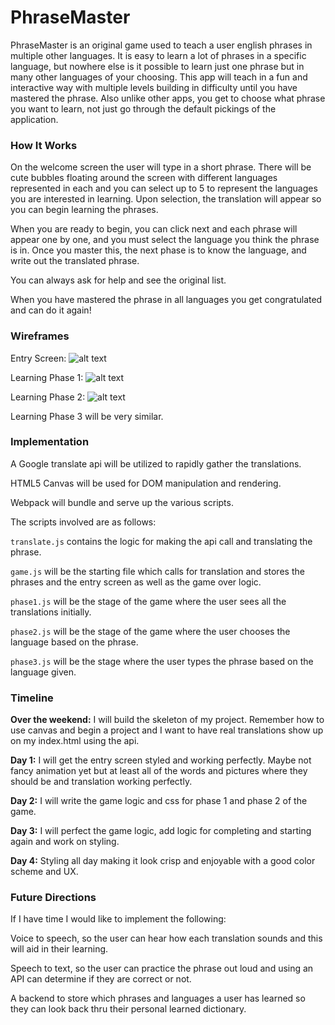 # PhraseMaster

PhraseMaster is an original game used to teach a user english phrases in multiple other languages.  It is easy to learn a lot of phrases in a specific language, but nowhere else is it possible to learn just one phrase but in many other languages of your choosing.  This app will teach in a fun and interactive way with multiple levels building in difficulty until you have mastered the phrase.  Also unlike other apps, you get to choose what phrase you want to learn, not just go through the default pickings of the application.  

### How It Works

On the welcome screen the user will type in a short phrase.  There will be cute bubbles floating around the screen with different languages represented in each and you can select up to 5 to represent the languages you are interested in learning.  Upon selection, the translation will appear so you can begin learning the phrases.  

When you are ready to begin, you can click next and each phrase will appear one by one, and you must select the language you think the phrase is in.  Once you master this, the next phase is to know the language, and write out the translated phrase.

You can always ask for help and see the original list.

When you have mastered the phrase in all languages you get congratulated and can do it again!


### Wireframes

Entry Screen:
![alt text](https://res.cloudinary.com/make-anything/image/upload/v1506888703/6195006_lhz76e.png "Entry Screen")

Learning Phase 1:
![alt text](https://res.cloudinary.com/make-anything/image/upload/v1506888717/6195012_m22rto.png "Phase 1")

Learning Phase 2:
![alt text](https://res.cloudinary.com/make-anything/image/upload/v1506888731/6195020_ckt3sb.png "Phase 2")

Learning Phase 3 will be very similar.

### Implementation

A Google translate api will be utilized to rapidly gather the translations.

HTML5 Canvas will be used for DOM manipulation and rendering.  

Webpack will bundle and serve up the various scripts.

The scripts involved are as follows:

  `translate.js` contains the logic for making the api call and translating the phrase.

  `game.js` will be the starting file which calls for translation and stores the phrases and the entry screen as well as the game over logic.

  `phase1.js` will be the stage of the game where the user sees all the translations initially.

  `phase2.js` will be the stage of the game where the user chooses the language based on the phrase.

  `phase3.js` will be the stage where the user types the phrase based on the language given.

### Timeline

**Over the weekend:** I will build the skeleton of my project.  Remember how to use canvas and begin a project and I want to have real translations show up on my index.html using the api.

**Day 1:**  I will get the entry screen styled and working perfectly.  Maybe not fancy animation yet but at least all of the words and pictures where they should be and translation working perfectly.

**Day 2:**  I will write the game logic and css for phase 1 and phase 2 of the game.

**Day 3:** I will perfect the game logic, add logic for completing and starting again and work on styling.

**Day 4:**  Styling all day making it look crisp and enjoyable with a good color scheme and UX.


### Future Directions

If I have time I would like to implement the following:

Voice to speech, so the user can hear how each translation sounds and this will aid in their learning.

Speech to text, so the user can practice the phrase out loud and using an API can determine if they are correct or not.

A backend to store which phrases and languages a user has learned so they can look back thru their personal learned dictionary.
